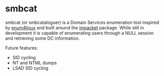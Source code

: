 # smbcat
smbcat (or smbcataloguer) is a Domain Services enumeration tool inspired by [enum4linux](https://github.com/portcullislabs/enum4linux) and built around the [impacket](https://github.com/SecureAuthCorp/impacket/) package. While still in development it is capable of enumerating users through a NULL session and retrieving some DC information.


Future features:
  - SID cycling
  - NT and NTML dumps
  - LSAD SID cycling
